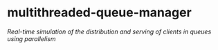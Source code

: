 # multithreaded-queue-manager
_Real-time simulation of the distribution and serving of clients in queues using parallelism_
